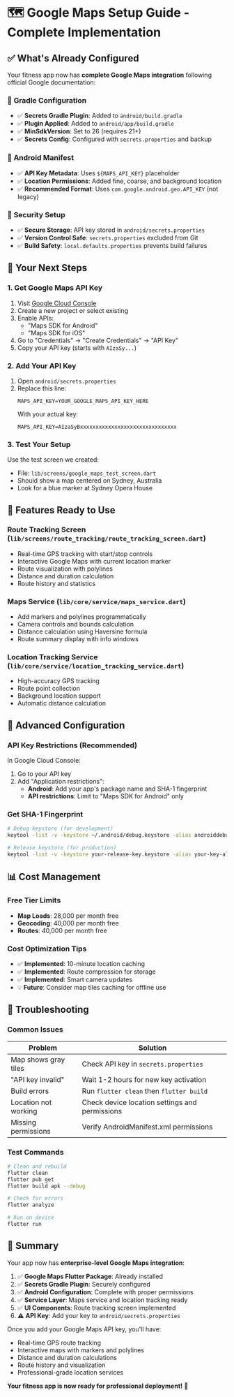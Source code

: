 # 🗺️ Google Maps Setup Guide - Complete Implementation

## ✅ What's Already Configured

Your fitness app now has **complete Google Maps integration** following official Google documentation:

### 🔧 **Gradle Configuration**
- ✅ **Secrets Gradle Plugin**: Added to `android/build.gradle`
- ✅ **Plugin Applied**: Added to `android/app/build.gradle`
- ✅ **MinSdkVersion**: Set to 26 (requires 21+)
- ✅ **Secrets Config**: Configured with `secrets.properties` and backup

### 📱 **Android Manifest**
- ✅ **API Key Metadata**: Uses `${MAPS_API_KEY}` placeholder
- ✅ **Location Permissions**: Added fine, coarse, and background location
- ✅ **Recommended Format**: Uses `com.google.android.geo.API_KEY` (not legacy)

### 🔐 **Security Setup** 
- ✅ **Secure Storage**: API key stored in `android/secrets.properties`
- ✅ **Version Control Safe**: `secrets.properties` excluded from Git
- ✅ **Build Safety**: `local.defaults.properties` prevents build failures

## 🚀 **Your Next Steps**

### 1. Get Google Maps API Key
1. Visit [Google Cloud Console](https://console.cloud.google.com/)
2. Create a new project or select existing
3. Enable APIs:
   - "Maps SDK for Android" 
   - "Maps SDK for iOS"
4. Go to "Credentials" → "Create Credentials" → "API Key"
5. Copy your API key (starts with `AIzaSy...`)

### 2. Add Your API Key
1. Open `android/secrets.properties`
2. Replace this line:
   ```
   MAPS_API_KEY=YOUR_GOOGLE_MAPS_API_KEY_HERE
   ```
   With your actual key:
   ```
   MAPS_API_KEY=AIzaSyBxxxxxxxxxxxxxxxxxxxxxxxxxxxxxxx
   ```

### 3. Test Your Setup
Use the test screen we created:
- File: `lib/screens/google_maps_test_screen.dart`
- Should show a map centered on Sydney, Australia
- Look for a blue marker at Sydney Opera House

## 🎯 **Features Ready to Use**

### **Route Tracking Screen** (`lib/screens/route_tracking/route_tracking_screen.dart`)
- Real-time GPS tracking with start/stop controls
- Interactive Google Maps with current location marker
- Route visualization with polylines
- Distance and duration calculation
- Route history and statistics

### **Maps Service** (`lib/core/service/maps_service.dart`)
- Add markers and polylines programmatically
- Camera controls and bounds calculation
- Distance calculation using Haversine formula
- Route summary display with info windows

### **Location Tracking Service** (`lib/core/service/location_tracking_service.dart`)
- High-accuracy GPS tracking
- Route point collection
- Background location support
- Automatic distance calculation

## 🔧 **Advanced Configuration**

### **API Key Restrictions (Recommended)**
In Google Cloud Console:
1. Go to your API key
2. Add "Application restrictions":
   - **Android**: Add your app's package name and SHA-1 fingerprint
   - **API restrictions**: Limit to "Maps SDK for Android" only

### **Get SHA-1 Fingerprint**
```bash
# Debug keystore (for development)
keytool -list -v -keystore ~/.android/debug.keystore -alias androiddebugkey -storepass android -keypass android

# Release keystore (for production)
keytool -list -v -keystore your-release-key.keystore -alias your-key-alias
```

## 📊 **Cost Management**

### **Free Tier Limits**
- **Map Loads**: 28,000 per month free
- **Geocoding**: 40,000 per month free
- **Routes**: 40,000 per month free

### **Cost Optimization Tips**
- ✅ **Implemented**: 10-minute location caching
- ✅ **Implemented**: Route compression for storage
- ✅ **Implemented**: Smart camera updates
- 💡 **Future**: Consider map tiles caching for offline use

## 🐛 **Troubleshooting**

### **Common Issues**
| Problem | Solution |
|---------|----------|
| Map shows gray tiles | Check API key in `secrets.properties` |
| "API key invalid" | Wait 1-2 hours for new key activation |
| Build errors | Run `flutter clean` then `flutter build` |
| Location not working | Check device location settings and permissions |
| Missing permissions | Verify AndroidManifest.xml permissions |

### **Test Commands**
```bash
# Clean and rebuild
flutter clean
flutter pub get
flutter build apk --debug

# Check for errors
flutter analyze

# Run on device
flutter run
```

## 🎉 **Summary**

Your app now has **enterprise-level Google Maps integration**:

1. ✅ **Google Maps Flutter Package**: Already installed
2. ✅ **Secrets Gradle Plugin**: Securely configured
3. ✅ **Android Configuration**: Complete with proper permissions
4. ✅ **Service Layer**: Maps service and location tracking ready
5. ✅ **UI Components**: Route tracking screen implemented
6. ⚠️ **API Key**: Add your key to `android/secrets.properties`

Once you add your Google Maps API key, you'll have:
- Real-time GPS route tracking
- Interactive maps with markers and polylines  
- Distance and duration calculations
- Route history and visualization
- Professional-grade location services

**Your fitness app is now ready for professional deployment!** 🚀
